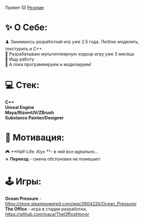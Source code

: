 Привет 🐱
[Резюме](https://github.com/user-attachments/files/16652860/ResumeGrabber.Programmer.2.1.pdf)
# ✨ О Себе:
♟️ Занимаюсь разработкай игр уже 2.5 года. Люблю моделить, текстурить и C++<br>
🔭 Разрабатываю мультиплеерную хоррор игру уже 3 месяца<br>🤝 Ищу работу<br>🌱 А пока программируем и моделируем!

# 💻 Стек:
**C++<br/>
Unreal Engine<br/>
Maya/RizomUV/ZBrush<br/>
Substance Painter/Designer<br/>**

# 🔮 Мотивация:
🎮 **Half-Life: Alyx **- в ней все идеально...<br/>
✈️ **Переезд** - смена обстоновки не помешает<br/>

# 🕹️ Игры:
**Ocean Pressure** - https://store.steampowered.com/app/2604220/Ocean_Pressure/ <br/>
**The Office** - игра в стадии разработки, https://github.com/ivaca/TheOfficeHorror <br/>





